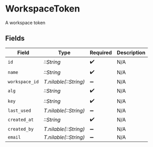 # WorkspaceToken

A workspace token


## Fields

| Field                 | Type                  | Required              | Description           |
| --------------------- | --------------------- | --------------------- | --------------------- |
| `id`                  | *::String*            | :heavy_check_mark:    | N/A                   |
| `name`                | *::String*            | :heavy_check_mark:    | N/A                   |
| `workspace_id`        | *T.nilable(::String)* | :heavy_minus_sign:    | N/A                   |
| `alg`                 | *::String*            | :heavy_check_mark:    | N/A                   |
| `key`                 | *::String*            | :heavy_check_mark:    | N/A                   |
| `last_used`           | *T.nilable(::String)* | :heavy_minus_sign:    | N/A                   |
| `created_at`          | *::String*            | :heavy_check_mark:    | N/A                   |
| `created_by`          | *T.nilable(::String)* | :heavy_minus_sign:    | N/A                   |
| `email`               | *T.nilable(::String)* | :heavy_minus_sign:    | N/A                   |